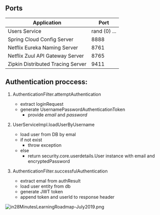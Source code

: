## Ports

|     Application       |     Port          |
| ------------- | ------------- |
| Users Service | rand (0) ... |
| Spring Cloud Config Server | 8888 |
| Netflix Eureka Naming Server | 8761 |
| Netflix Zuul API Gateway Server | 8765 |
| Zipkin Distributed Tracing Server | 9411 |


## Authentication proccess:

 1. AuthenticationFilter.attemptAuthentication
	  - extract loginRequest
	  - generate UsernamePasswordAuthenticationToken
		  - provide *email* and *password*
			
2.  UserServiceImpl.loadUserByUsername
	- load user from DB by emal
	- if not exist
		 - throw exception 
	- else
		- return security.core.userdetails.User instance with email and encryptedPassword
			
3. AuthenticationFilter.successfulAuthentication			
	- extract emal from authResult
	- load user entity from db
	- generate JWT token
	- append token and userId to response header
	
	
![in28MinutesLearningRoadmap-July2019.png](https://github.com/in28minutes/in28Minutes-Course-Roadmap/raw/master/in28MinutesLearningRoadmap-July2019.png)	
